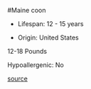 #Maine coon

- Lifespan: 12 - 15 years

- Origin: United States

12-18 Pounds

Hypoallergenic: No

[source](https://www.catbreedslist.com/all-cat-breeds/maine-coon.html)